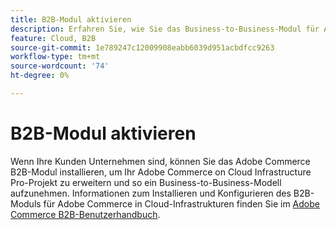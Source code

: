 ```yaml
---
title: B2B-Modul aktivieren
description: Erfahren Sie, wie Sie das Business-to-Business-Modul für Adobe Commerce in der Cloud-Infrastruktur aktivieren.
feature: Cloud, B2B
source-git-commit: 1e789247c12009908eabb6039d951acbdfcc9263
workflow-type: tm+mt
source-wordcount: '74'
ht-degree: 0%

---
```


# B2B-Modul aktivieren

Wenn Ihre Kunden Unternehmen sind, können Sie das Adobe Commerce B2B-Modul installieren, um Ihr Adobe Commerce on Cloud Infrastructure Pro-Projekt zu erweitern und so ein Business-to-Business-Modell aufzunehmen. Informationen zum Installieren und Konfigurieren des B2B-Moduls für Adobe Commerce in Cloud-Infrastrukturen finden Sie im [Adobe Commerce B2B-Benutzerhandbuch](https://experienceleague.adobe.com/docs/commerce-admin/b2b/guide-overview.html?lang=de).

